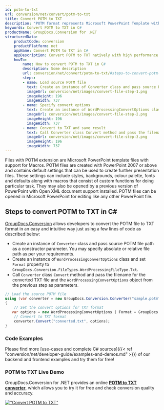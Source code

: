 ```yaml
---
id: potm-to-txt
url: conversion/net/convert/potm-to-txt
title: Convert POTM to TXT
description: "POTM format represents Microsoft PowerPoint Template with .potm extension. Learn how to convert POTM to TXT file programmatically in C# language using GroupDocs.Conversion for .NET library."
keywords: Convert POTM to TXT in C#
productName: GroupDocs.Conversion for .NET
structuredData:
    productCode: conversion
    productPlatform: net
    appName: Convert POTM to TXT in C#
    appDescription: Convert POTM to TXT natively with high performance using C# language and server side GroupDocs.Conversion for .NET APIs, without the use of any software like Microsoft or Open Office.
    howTo:
        name: How to convert POTM to TXT in C# 
        description: Some description
        url: conversion/net/convert/potm-to-txt/#steps-to-convert-potm-to-txt-in-c
        steps:
        - name: Load source POTM file 
          text: Create an instance of Converter class and pass source POTM file path as a constructor parameter. You may specify absolute or relative file path as per your requirements. 
          imageUrl: conversion/net/images/convert-file-step-1.png
          imageHeight: 196
          imageWidth: 737
        - name: Specify convert options 
          text: Create an instance of WordProcessingConvertOptions class.
          imageUrl: conversion/net/images/convert-file-step-2.png
          imageHeight: 196
          imageWidth: 737
        - name: Convert to TXT and save result 
          text: Call Converter class Convert method and pass the filename for the converted HTML file and the WordProcessingConvertOptions object from the previous step as parameters.
          imageUrl: conversion/net/images/convert-file-step-3.png
          imageHeight: 196
          imageWidth: 737
---
```


Files with POTM extension are Microsoft PowerPoint template files with support for Macros. POTM files are created with PowerPoint 2007 or above and contains default settings that can be used to create further presentation files. These settings can include styles, backgrounds, colour palette, fonts and defaults along with macros that consist of custom functions for doing particular task. They may also be opened by a previous version of PowerPoint with Open XML document support installed. POTM files can be opened in Microsoft PowerPoint for editing like any other PowerPoint file.

## Steps to convert POTM to TXT in C#

[GroupDocs.Conversion](https://products.groupdocs.com/conversion/net) allows developers to convert the POTM file to TXT format in an easy and intuitive way just using a few lines of code as described below:

* Create an instance of `Converter` class and pass source POTM file path as a constructor parameter. You may specify absolute or relative file path as per your requirements. 
* Create an instance of `WordProcessingConvertOptions` class and set `Format` property to `GroupDocs.Conversion.FileTypes.WordProcessingFileType.Txt`.
* Call `Converter` class `Convert` method and pass the filename for the converted TXT file and the `WordProcessingConvertOptions` object from the previous step as parameters.

```csharp
// Load the source POTM file
using (var converter = new GroupDocs.Conversion.Converter("sample.potm"))
{
    // Set the convert options for TXT format
   var options = new WordProcessingConvertOptions { Format = GroupDocs.Conversion.FileTypes.WordProcessingFileType.Txt };
    // Convert to TXT format
    converter.Convert("converted.txt", options);
}
```

### Code Examples

Please find more [use-cases and complete C# sources]({{< ref "conversion/net/developer-guide/examples-and-demos.md" >}}) of our backend and frontend examples and try them for free!

### POTM to TXT Live Demo

GroupDocs.Conversion for .NET provides an online [**POTM to TXT converter**](https://products.groupdocs.app/conversion/potm-to-txt), which allows you to try it for free and check conversion quality and accuracy.

[!["Convert POTM to TXT"](conversion/net/images/convert-to-txt/convert-potm-to-txt.png)](https://products.groupdocs.app/conversion/potm-to-txt)
